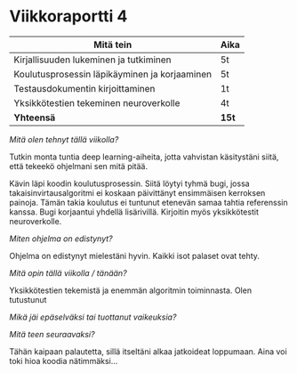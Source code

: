 # Viikkoraportti 4

| Mitä tein                                     | Aika    |
| --------------------------------------------- | ------- |
| Kirjallisuuden lukeminen ja tutkiminen        | 5t      |
| Koulutusprosessin läpikäyminen ja korjaaminen | 5t      |
| Testausdokumentin kirjoittaminen              | 1t      |
| Yksikkötestien tekeminen neuroverkolle        | 4t      |
| **Yhteensä**                                  | **15t** |

_Mitä olen tehnyt tällä viikolla?_

Tutkin monta tuntia deep learning-aiheita, jotta vahvistan käsitystäni siitä, että tekeekö ohjelmani sen mitä pitää.

Kävin läpi koodin koulutusprosessin. Siitä löytyi tyhmä bugi, jossa takaisinvirtausalgoritmi ei koskaan päivittänyt ensimmäisen kerroksen painoja. Tämän takia koulutus ei tuntunut etenevän samaa tahtia referenssin kanssa. Bugi korjaantui yhdellä lisärivillä. Kirjoitin myös yksikkötestit neuroverkolle.

_Miten ohjelma on edistynyt?_

Ohjelma on edistynyt mielestäni hyvin. Kaikki isot palaset ovat tehty.

_Mitä opin tällä viikolla / tänään?_

Yksikkötestien tekemistä ja enemmän algoritmin toiminnasta. Olen tutustunut

_Mikä jäi epäselväksi tai tuottanut vaikeuksia?_

_Mitä teen seuraavaksi?_

Tähän kaipaan palautetta, sillä itseltäni alkaa jatkoideat loppumaan. Aina voi toki hioa koodia nätimmäksi...
